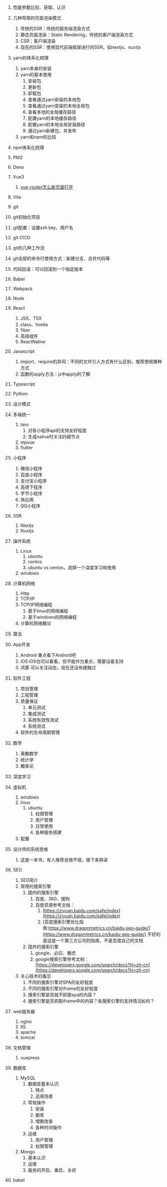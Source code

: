 1. 性能参数比较、获取、认识
2. 几种常用的页面渲染模式
   1. 传统的SSR：传统的服务端渲染方式
   2. 静态页面渲染：Static Rendering，传统的客户端渲染方式
   3. CSR：客户端渲染
   4. 现在的SSR：使用现代前端框架进行的SSR，如nextjs、nuxtjs
3. yarn的体系化梳理
   1. yarn本身的安装
   2. yarn的基本使用
      1. 安装包
      2. 更新包
      3. 卸载包
      4. 查看通过yarn安装的本地包
      5. 查看通过yarn安装的本地全局包
      6. 查看本地的全局缓存路径
      7. 配置yarn的本地缓存路径
      8. 配置yarn的本地全局安装路径
      9. 通过yarn新建包，并发布
    3. yarn和npm的比较
4. npm体系化梳理
5. PM2
6. Deno
7. Vue3
   1. [vue-router怎么新页面打开](./frontend/vue/vue-router新页面打开.md)
8. Vite
9.  git
   1.  git初始化项目
   2.  git配置：设置ssh key、用户名
   3.  git CICD
   4.  git的几种工作流
   5.  git全部的命令行使用方式：新建分支、合并代码等
   6.  代码回滚：可以回滚到一个指定版本
10. Babel
11. Webpack
12. Node
13. React
    1. JSX、TSX
    2. class、hooks
    3. fiber
    4. 高级组件
    5. ReactNative
14. Javascript
    1.  import、require的异同：不同的文件引入方式有什么区别，推荐使用哪种方式
    2.  函数的apply方法：js中apply的了解
15. Typescript
16. Python
17. 设计模式
18. 多端统一
    1.  taro
        1.  对各小程序api的支持友好程度
        2.  生成native时关注的细节点
    2.  mpvue
    3.  flutter
19. 小程序
    1.  微信小程序
    2.  百度小程序
    3.  支付宝小程序
    4.  高德下程序
    5.  字节小程序
    6.  快应用
    7.  QQ小程序
20. SSR
    1.  Nextjs
    2.  Nuxtjs
21. 操作系统
    1.  Linux
        1.  ubuntu
        2.  centos
        3.  ubuntu vs centos，选择一个深度学习和使用
    2.  windows
22. 计算机网络
    1.  Http
    2.  TCP/IP
    3.  TCP/IP网络编程
        1. 基于linux的网络编程
        2. 基于windows的网络编程
    4. 计算机网络概论
23. 算法
24. App开发
    1.  Android   重点看下Android吧
    2.  iOS  iOS也可以看看，但不能作为重点，需要设备支持
    3.  鸿蒙   可以关注动态，现在还没有接触过
25. 软件工程
    1.  项目管理
    2.  工程管理
    3.  质量保证
        1.  单元测试
        2.  集成测试
        3.  系统有效性测试
        4.  系统测试
    4.  软件的生命周期管理
26. 数学
    1.  离散数学
    2.  统计学
    3.  概率论
27. 深度学习
28. 虚拟机
    1.  windows
    2.  linux
        1.  ubuntu
            1. 权限管理
            2. 用户管理
            3. 日常使用
            4. 各种服务搭建
    3.  配置
29. 设计师的系统思维
	1. 这是一本书，有人推荐说很不错，接下来熟读

30. SEO
    1.  SEO简介
    2.  常用的搜索引擎
        1.  国内的搜索引擎
            1. 百度、360、搜狗
            2. 百度资源参考文档：
               1. [https://ziyuan.baidu.com/safe/index](https://ziyuan.baidu.com/safe/index)
               2. [百度搜索引擎优化指南:https://www.dragonmetrics.cn/baidu-seo-guide/](https://www.dragonmetrics.cn/baidu-seo-guide/) 不好的是这是一个第三方公司的指南，不是百度自己的文档
        2.  国外的搜索引擎
            1.  google、必应、雅虎
            2.  google搜索引擎参考文档：[https://developers.google.com/search/docs?hl=zh-cn](https://developers.google.com/search/docs?hl=zh-cn)
    3. 关心技术的备忘
       1. 不同的搜索引擎对SPA的友好程度
       2. 不同的搜索引擎对iframe的友好程度
       3. 搜索引擎是否就不抓取spa的内容？
       4. 搜索引擎是否抓取iframe中的内容？各搜索引擎的支持情况如何？

31. web服务器
    1.  nginx
    2.  IIS
    3.  apache
    4.  tomcat

32. 文档管理
    1.  vuepress

33. 数据库
    1.  MySQL
        1. 数据库基本认识
           1. 特点
           2. 适用场景
        2. 常规操作
           1. 安装
           2. 删库
           3. 增删改查
           4. 各种时间操作
        3. 运维
           1. 用户管理
           2. 权限管理
    2.  Mongo
        1. 基本认识
        2. 运维
        3. 服务的开启、重启、关闭

34. babel
